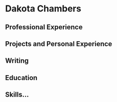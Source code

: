# Dakota Chambers

## Professional Experience

## Projects and Personal Experience

## Writing

## Education

## Skills...
